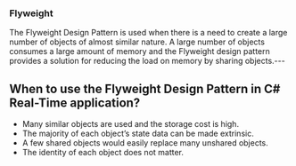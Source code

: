 ﻿### Flyweight 
The Flyweight Design Pattern is used when there is a need to create a large number of objects of almost similar nature. A large number of objects consumes a large amount of memory and the Flyweight design pattern provides a solution for reducing the load on memory by sharing objects.---


## When to use the Flyweight Design Pattern in C# Real-Time application?
* Many similar objects are used and the storage cost is high.
* The majority of each object’s state data can be made extrinsic.
* A few shared objects would easily replace many unshared objects.
* The identity of each object does not matter.